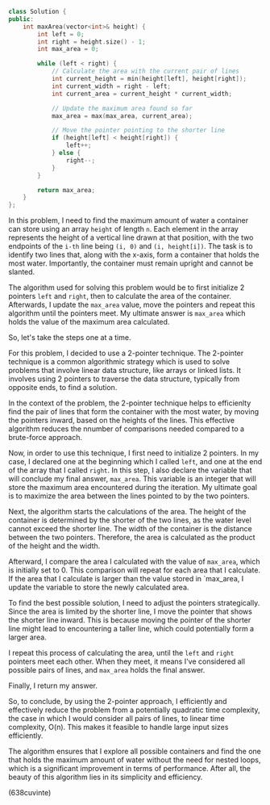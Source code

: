 ```cpp
class Solution {
public:
    int maxArea(vector<int>& height) {
        int left = 0; 
        int right = height.size() - 1;
        int max_area = 0;

        while (left < right) {
            // Calculate the area with the current pair of lines
            int current_height = min(height[left], height[right]);
            int current_width = right - left;
            int current_area = current_height * current_width;

            // Update the maximum area found so far
            max_area = max(max_area, current_area);

            // Move the pointer pointing to the shorter line
            if (height[left] < height[right]) {
                left++;
            } else {
                right--;
            }
        }

        return max_area;
    }
};
```
In this problem, I need to find the maximum amount of water a container can store using an array `height` of length `n`. Each element in the array represents the height of a vertical line drawn at that position, with the two endpoints of the `i-th` line being `(i, 0)` and `(i, height[i])`. The task is to identify two lines that, along with the x-axis, form a container that holds the most water. Importantly, the container must remain upright and cannot be slanted.

The algorithm used for solving this problem would be to first initialize 2 pointers `left` and `right`, then to calculate the area of the container. Afterwards, I update the `max_area` value, move the pointers and repeat this algorithm until the pointers meet. My ultimate answer is `max_area` which holds the value of the maximum area calculated.

So, let's take the steps one at a time.

For this problem, I decided to use a 2-pointer technique. 
The 2-pointer technique is a common algorithmic strategy which is used to solve problems that involve linear data structure, like arrays or linked lists. It involves using 2 pointers to traverse the data structure, typically from opposite ends, to find a solution.

In the context of the problem, the 2-pointer technique helps to efficienlty find the pair of lines that form the container with the most water, by moving the pointers inward, based on the heights of the lines. This effective algorithm reduces the nnumber of comparisons needed compared to a brute-force approach.

Now, in order to use this technique, I first need to initialize 2 pointers. In my case, I declared one at the beginning which I called `left`, and one at the end of the array that I called `right`. In this step, I also declare the variable that will conclude my final answer, `max_area`. This variable is an integer that will store the maximum area encountered during the iteration. My ultimate goal is to maximize the area between the lines pointed to by the two pointers.

Next, the algorithm starts the calculations of the area. The height of the container is determined by the shorter of the two lines, as the water level cannot exceed the shorter line. The width of the container is the distance between the two pointers. Therefore, the area is calculated as the product of the height and the width.

Afterward, I compare the area I calculated with the value of `max_area`, which is initially set to 0. This comparison will repeat for each area that I calculate. If the area that I calculate is larger than the value stored in `max_area, I update the variable to store the newly calculated area.

To find the best possible solution, I need to adjust the pointers strategically. Since the area is limited by the shorter line, I move the pointer that shows the shorter line inward. This is because moving the pointer of the shorter line might lead to encountering a taller line, which could potentially form a larger area.

I repeat this process of calculating the area, until the `left` and `right` pointers meet each other. When they meet, it means I've considered all possible pairs of lines, and `max_area` holds the final answer. 

Finally, I return my answer.

So, to conclude, by using the 2-pointer approach, I efficiently and effectively reduce the problem from a potentially quadratic time complexity, the case in which I would consider all pairs of lines, to linear time complexity, O(n). This makes it feasible to handle large input sizes efficiently. 

The algorithm ensures that I explore all possible containers and find the one that holds the maximum amount of water without the need for nested loops, which is a significant improvement in terms of performance. After all, the beauty of this algorithm lies in its simplicity and efficiency.


(638cuvinte)